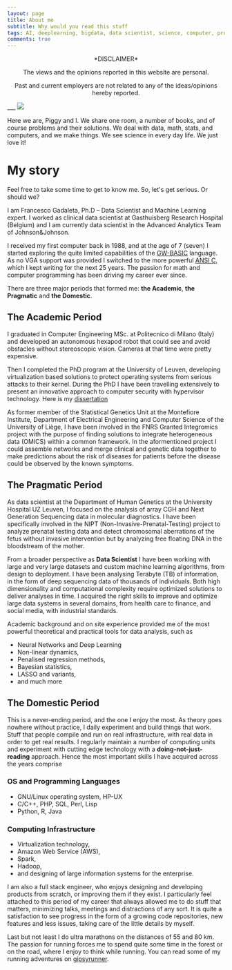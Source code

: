 ```yaml
---
layout: page
title: About me
subtitle: Why would you read this stuff 
tags: AI, deeplearning, bigdata, data scientist, science, computer, programming 
comments: true
---
```


<center>
*DISCLAIMER*
</center>

<center>
<p>The views and the opinions reported in this website are personal.</p>
<p>Past and current employers are not related to any of the ideas/opinions hereby reported.</p>
</center>
___

<img src="https://worldofpiggy.github.io/img/linkedin_2014_round.jpg" />


Here we are, Piggy and I. We share one room, a number of books, and of course problems and their solutions. We deal with data, math, stats, and computers, and we make things. 
We see science in every day life. We just love it!


# My story

Feel free to take some time to get to know me.
So, let's get serious. Or should we? 

I am Francesco Gadaleta, Ph.D – Data Scientist and Machine Learning expert. I worked as clinical data scientist at Gasthuisberg Research Hospital (Belgium) and I am currently data scientist in the Advanced Analytics Team of Johnson&Johnson.

I received my first computer back in 1988, and at the age of 7 (seven) I started exploring the quite limited capabilities of the [GW-BASIC](https://en.wikipedia.org/wiki/GW-BASIC) language. As no VGA support was provided I switched to the more powerful [ANSI C](https://en.wikipedia.org/wiki/ANSI_C), which I kept writing for the next 25 years. The passion for math and computer programming has been driving my career ever since. 

There are three major periods that formed me: **the Academic**, **the Pragmatic** and **the Domestic**.

## The Academic Period
I graduated in Computer Engineering MSc. at Politecnico di Milano (Italy) and developed an autonomous hexapod robot that could see and avoid obstacles without stereoscopic vision. Cameras at that time were pretty expensive.

Then I completed the PhD program at the University of Leuven, developing virtualization based solutions to protect operating systems from serious attacks to their kernel. During the PhD I have been travelling extensively to present an innovative approach to computer security with hypervisor technology. Here is my [dissertation](https://lirias.kuleuven.be/bitstream/123456789/413219/1/phd+dissertation.pdf)


As former member of the Statistical Genetics Unit at the Montefiore Institute, Department of Electrical Engineering and Computer Science of the University of Liège, I have been involved in the FNRS Granted Integromics project with the purpose of finding solutions to integrate heterogeneous data (OMICS) within a common framework. In the aformentioned project I could assemble networks and merge clinical and genetic data together to make predictions about the risk of diseases for patients before the disease could be observed by the known symptoms. 



## The Pragmatic Period

As data scientist at the Department of Human Genetics at the University Hospital UZ Leuven, I focused on the analysis of array CGH and Next Generation Sequencing data in molecular diagnostics. I have been specifically involved in the NIPT (Non-Invasive-Prenatal-Testing) project to analyze prenatal testing data and detect chromosomal aberrations of the fetus without invasive intervention but by analyzing free floating DNA in the bloodstream of the mother.


From a broader perspective as **Data Scientist** I have been working with large and very large datasets and custom machine learning algorithms, from design to deployment. I have been analysing Terabyte (TB) of information, in the form of deep sequencing data of thousands of individuals. Both high dimensionality and computational complexity require optimized solutions to deliver analyses in time. I acquired the right skills to improve and optimize large data systems in several domains, from health care to finance, and social media, with industrial standards.

Academic background and on site experience provided me of the most powerful theoretical and practical tools for data analysis, such as

-  Neural Networks and Deep Learning
-  Non-linear dynamics,
-  Penalised regression methods,
-  Bayesian statistics,
-  LASSO and variants,
-  and much more


## The Domestic Period 

This is a never-ending period, and the one I enjoy the most. 
As theory goes nowhere without practice, I daily experiment and build things that work. Stuff that people compile and run on real infrastructure, with real data in order to get real results. I regularly maintain a number of computing units and experiment with cutting edge technology with a **doing-not-just-reading** approach.
Hence the most important skills I have acquired across the years comprise 

### OS and Programming Languages

- GNU/Linux operating system, HP-UX
- C/C++, PHP, SQL, Perl, Lisp
- Python, R, Java

### Computing Infrastructure
- Virtualization technology,
- Amazon Web Service (AWS), 
- Spark, 
- Hadoop, 
- and designing of large information systems for the enterprise.

I am also a full stack engineer, who enjoys designing and developing products from scratch, or improving them if they exist. I particularly feel attached to this period of my career that always allowed me to do stuff that matters, minimizing talks, meetings and distractions of any sort. It is quite a satisfaction to see progress in the form of a growing code repositories, new features and less issues, taking care of the little details by myself.

Last but not least I do ultra marathons on the distances of 55 and 80 km. The passion for running forces me to spend quite some time in the forest or on the road, where I enjoy to think while running. You can read some of my running adventures on [gipsyrunner](http://www.gipsyrunner.com).
